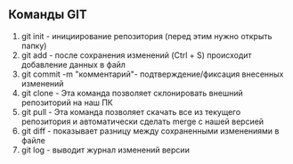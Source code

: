 ## Команды GIT
1. git init -  инициирование репозитория (перед этим нужно открыть папку)
2. git add - после сохранения изменений (Ctrl + S) происходит добавление данных в файл
3. git commit -m "комментарий"- подтверждение/фиксация внесенных изменений 
6. git clone - Эта команда позволяет склонировать внешний репозиторий на наш ПК
7. git pull - Эта команда позволяет скачать все из текущего репозитория и автоматически сделать merge с нашей версией 
4. git diff - показывает разницу между сохраненными изменениями в файле
5. git log - выводит журнал изменений версии